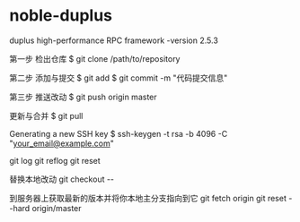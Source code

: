 # noble-duplus
duplus high-performance RPC framework -version 2.5.3

第一步 检出仓库 
$ git clone /path/to/repository 

第二步 添加与提交 
$ git add 
$ git commit -m "代码提交信息" 

第三步 推送改动 
$ git push origin master 

更新与合并 
$ git pull 

Generating a new SSH key 
$ ssh-keygen -t rsa -b 4096 -C "your_email@example.com" 

git log 
git reflog 
git reset 

替换本地改动 
git checkout -- 

到服务器上获取最新的版本并将你本地主分支指向到它 
git fetch origin 
git reset --hard origin/master
